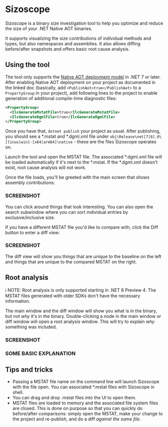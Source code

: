 # Sizoscope

Sizoscope is a binary size investigation tool to help you optimize and reduce the size of your .NET Native AOT binaries.

It supports visualizing the size contributions of individual methods and types, but also namespaces and assemblies. It also allows diffing before/after snapshots and offers basic root cause analysis.

## Using the tool

The tool only supports the [Native AOT deployment model](https://learn.microsoft.com/dotnet/core/deploying/native-aot/) in .NET 7 or later. After enabling Native AOT deployment on your project as documented in the linked doc (basically, add `<PublishAot>true</PublishAot>` to a `PropertyGroup` in your project), add following lines to the project to enable generation of additional compile-time diagnostic files:

```xml
<PropertyGroup>
  <IlcGenerateMstatFile>true</IlcGenerateMstatFile>
  <IlcGenerateDgmlFile>true</IlcGenerateDgmlFile>
</PropertyGroup>
```

Once you have that, `dotnet publish` your project as usual. After publishing, you should see a *.mstat and *.dgml.xml file under `obj\Release\net[7|8].0\[linux|win]-[x64|arm64]\native` - these are the files Sizoscope operates on.

Launch the tool and open the MSTAT file. The associated *.dgml.xml file will be loaded automatically if it's next to the *.mstat. If the *.dgml.xml doesn't exist, root cause analysis will not work.

Once the file loads, you'll be greeted with the main screen that shows assembly contributions:

### SCREENSHOT

You can click around things that look interesting. You can also open the search subwindow where you can sort individual entries by exclusive/inclusive size.

If you have a different MSTAT file you'd like to compare with, click the Diff button to enter a diff view:

### SCREENSHOT

The diff view will show you things that are unique to the baseline on the left and things that are unique to the compared MSTAT on the right.

## Root analysis

ℹ️ NOTE: Root analysis is only supported starting in .NET 8 Preview 4. The MSTAT files generated with older SDKs don't have the necessary information.

The main window and the diff window will show you what is in the binary, but not _why_ it's in the binary. Double-clicking a node in the main window or diff window will open a root analysis window. This will try to explain _why_ something was included.

### SCREENSHOT

### SOME BASIC EXPLANATION

## Tips and tricks

* Passing a MSTAT file name on the command line will launch Sizoscope with the file open. You can associated *.mstat files with Sizoscope in shell.
* You can drag and drop .mstat files into the UI to open them.
* MSTAT files are loaded to memory and the associated file system files are closed. This is done on purpose so that you can quickly do before/after comparisons: simply open the MSTAT, make your change to the project and re-publish, and do a diff _against the same file_.
